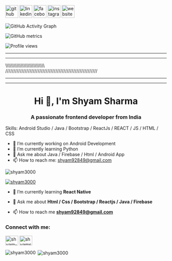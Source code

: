 [<img src='https://cdn.jsdelivr.net/npm/simple-icons@3.0.1/icons/github.svg' alt='github' height='40'>](https://github.com/Shyam3000)  [<img src='https://cdn.jsdelivr.net/npm/simple-icons@3.0.1/icons/linkedin.svg' alt='linkedin' height='40'>](https://www.linkedin.com/in/shyam-sharma-b3b336192/)  [<img src='https://cdn.jsdelivr.net/npm/simple-icons@3.0.1/icons/facebook.svg' alt='facebook' height='40'>](https://www.facebook.com/100022624359135)  [<img src='https://cdn.jsdelivr.net/npm/simple-icons@3.0.1/icons/instagram.svg' alt='instagram' height='40'>](https://www.instagram.com/shyamsharma928/)  [<img src='https://cdn.jsdelivr.net/npm/simple-icons@3.0.1/icons/icloud.svg' alt='website' height='40'>](https://shyamsharma.co.in)

![GitHub Activity Graph](https://activity-graph.herokuapp.com/graph?username=Shyam3000)  

![GitHub metrics](https://metrics.lecoq.io/Shyam3000)  

![Profile views](https://gpvc.arturio.dev/Shyam3000)  
*********************************************************
*********************************************************
\\\\\\\\\\\\\\\\\\\\\\\\\\\\\\\\\\\\\\\\\\\\\\\\\\\\\\\\\
/////////////////////////////////////////////////////////
**********************************************************
***********************************************************
<h1 align="center">Hi 👋, I'm Shyam Sharma</h1>
<h3 align="center">A passionate frontend developer from India</h3>

Skills: Android Studio / Java / Bootstrap / ReactJs / REACT / JS / HTML / CSS

- 🔭 I’m currently working on Android Development 
- 🌱 I’m currently learning Python 
- 💬 Ask me about Java / Firebase / Html / Android App 
- 📫 How to reach me: shyam92849@gmail.com 

<p align="left"> <img src="https://komarev.com/ghpvc/?username=shyam3000&label=Profile%20views&color=0e75b6&style=flat" alt="shyam3000" /> </p>

<p align="left"> <a href="https://github.com/ryo-ma/github-profile-trophy"><img src="https://github-profile-trophy.vercel.app/?username=shyam3000" alt="shyam3000" /></a> </p>

- 🌱 I’m currently learning **React Native**

- 💬 Ask me about **Html / Css / Bootstrap / Reactjs / Java / Firebase**

- 📫 How to reach me **shyam92849@gmail.com**

<h3 align="left">Connect with me:</h3>
<p align="left">
<a href="https://linkedin.com/in/shyam-sharma-b3b336192" target="blank"><img align="center" src="https://raw.githubusercontent.com/rahuldkjain/github-profile-readme-generator/master/src/images/icons/Social/linked-in-alt.svg" alt="shyam-sharma-b3b336192" height="30" width="40" /></a>
<a href="https://instagram.com/shyamsharma928" target="blank"><img align="center" src="https://raw.githubusercontent.com/rahuldkjain/github-profile-readme-generator/master/src/images/icons/Social/instagram.svg" alt="shyamsharma928" height="30" width="40" /></a>
</p>
<p>&nbsp;<img align="center" src="https://github-readme-stats.vercel.app/api?username=shyam3000&show_icons=true&locale=en" alt="shyam3000" />
  <img align="left" src="https://github-readme-stats.vercel.app/api/top-langs?username=shyam3000&show_icons=true&locale=en&layout=compact" alt="shyam3000" />
</p>
